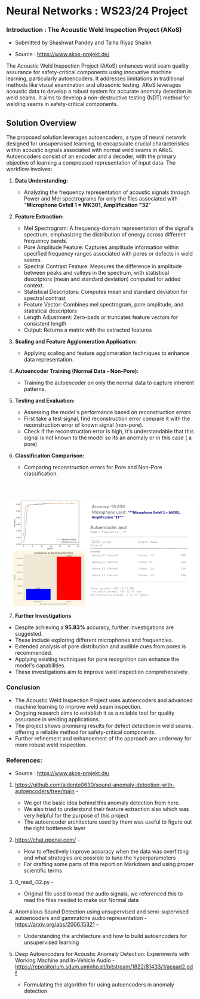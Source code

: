 # Neural Networks : WS23/24 Project
### Introduction : The Acoustic Weld Inspection Project (AKoS) 

- Submitted by Shashwat Pandey and Talha Riyaz Shaikh

- Source : https://www.akos-projekt.de/

The Acoustic Weld Inspection Project (AKoS) enhances weld seam quality assurance for safety-critical components using innovative machine learning, particularly autoencoders. It addresses limitations in traditional methods like visual examination and ultrasonic testing. AKoS leverages acoustic data to develop a robust system for accurate anomaly detection in weld seams. It aims to develop a non-destructive testing (NDT) method for welding seams in safety-critical components.

## Solution Overview

The proposed solution leverages autoencoders, a type of neural network designed for unsupervised learning, to encapsulate crucial characteristics within acoustic signals associated with normal weld seams in AKoS. Autoencoders consist of an encoder and a decoder, with the primary objective of learning a compressed representation of input data. The workflow involves:

1. **Data Understanding:**
   - Analyzing the frequency representation of acoustic signals through Power and Mel spectrograms for only the files associated with "**Microphone Gefell 1 = MK301, Amplification "32**"

2. **Feature Extraction:**
   - Mel Spectrogram: A frequency-domain representation of the signal's spectrum, emphasizing the distribution of energy across different frequency bands.
   - Pore Amplitude Feature: Captures amplitude information within specified frequency ranges associated with pores or defects in weld seams.
   - Spectral Contrast Feature: Measures the difference in amplitude between peaks and valleys in the spectrum, with statistical descriptors (mean and standard deviation) computed for added context.
   - Statistical Descriptors: Computes mean and standard deviation for spectral contrast
   - Feature Vector: Combines mel spectrogram, pore amplitude, and statistical descriptors
   - Length Adjustment: Zero-pads or truncates feature vectors for consistent length
   - Output: Returns a matrix with the extracted features

3. **Scaling and Feature Agglomeration Application:**
   - Applying scaling and feature agglomeration techniques to enhance data representation.

4. **Autoencoder Training (Normal Data - Non-Pore):**
   - Training the autoencoder on only the normal data to capture inherent patterns.

5. **Testing and Evaluation:**
   - Assessing the model's performance based on reconstruction errors
    - First take a test signal, find reconstruction error compare it with the reconstruction error of known signal (non-pore). 
    - Check if the reconstruction error is high, it's understandable that this signal is not known to the model so its an anomaly or in this case ( a pore) 


6. **Classification Comparison:**
   - Comparing reconstruction errors for Pore and Non-Pore classification.
   
<br>
<br>

   ![Results](AKOS_result.png)


7. **Further Investigations**

- Despite achieving a **95.83%** accuracy, further investigations are suggested.
- These include exploring different microphones and frequencies.
- Extended analysis of pore distribution and audible cues from pores is recommended.
- Applying existing techniques for pore recognition can enhance the model's capabilities.
- These investigations aim to improve weld inspection comprehensively.

### Conclusion

- The Acoustic Weld Inspection Project uses autoencoders and advanced machine learning to improve weld seam inspection.
- Ongoing research aims to establish it as a reliable tool for quality assurance in welding applications.
- The project shows promising results for defect detection in weld seams, offering a reliable method for safety-critical components.
- Further refinement and enhancement of the approach are underway for more robust weld inspection.

### References: 
- Source : https://www.akos-projekt.de/
1. https://github.com/aldente0630/sound-anomaly-detection-with-autoencoders/tree/main - 
    - We got the basic idea behind this anomaly detection from here. 
    - We also tried to understand their feature extraction also which was very helpful for the purpose of this project
    - The autoencoder architecture used by them was useful to figure out the right bottleneck layer

2. https://chat.openai.com/ - 
    - How to effectively improve accuracy when the data was overfitting and what strategies are possible to tune the hyperparameters
    - For drafting some parts of this report on Markdown and using proper scientific terms
3. 0_read_i32.py -
    - Original file used to read the audio signals, we referenced this to read the files needed to make our Normal data
4. Anomalous Sound Detection using unsupervised and semi-supervised autoencoders and gammatone audio representation - https://arxiv.org/abs/2006.15321 -
    - Understanding the architecture and how to build autoencoders for unsupervised learning
5. Deep Autoencoders for Acoustic Anomaly Detection: Experiments with Working Machine and In-Vehicle Audio - https://repositorium.sdum.uminho.pt/bitstream/1822/81433/1/aeaad2.pdf
    - Formulating the algorithm for using autoencoders in anomaly detection
